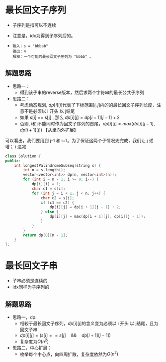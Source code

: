 # 最长回文子序列

* 子序列是指可以不连续

* 注意是，idx为得到子序列后的。

* ```
  输入：s = "bbbab"
  输出：4
  解释：一个可能的最长回文子序列为 "bbbb" 。
  ```

## 解题思路

* 思路一：
  * 得到该子串的reverse版本，然后求两个字符串的最长公共子序列
* 思路二：
  * 考虑动态规划, $dp[i][j]$代表了下标范围$[i,j]$内的的最长回文子序列长度，注意不是必须以 i 开头 以 j结尾
  * 如果 s[i] == s[j] , 那么 $dp[i][j] = dp[i+1][j-1]+ 2$
  * 否则, i和j不能同时作为回文子序列的首尾，$dp[i][j] = max(dp[i][j-1],dp[i+1][j])$   【从里向外扩展】



可以看出，我们要用到  j-1  和  i+1。为了保证这两个子情况先完成，我们让  j  递增； i  递减

```c++
class Solution {
public:
    int longestPalindromeSubseq(string s) {
        int n = s.length();
        vector<vector<int>> dp(n, vector<int>(n));
        for (int i = n - 1; i >= 0; i--) {
            dp[i][i] = 1;
            char c1 = s[i];
            for (int j = i + 1; j < n; j++) {
                char c2 = s[j];
                if (c1 == c2) {
                    dp[i][j] = dp[i + 1][j - 1] + 2;
                } else {
                    dp[i][j] = max(dp[i + 1][j], dp[i][j - 1]);
                }
            }
        }
        return dp[0][n - 1];
    }
};
```





# 最长回文子串

* 子串必须是连续的
* idx同样为子序列的

## 解题思路

* 思路一，dp:
  * 相较于最长回文子序列，$dp[i][j]$的含义变为必须以 i 开头 以 j结尾，且为回文子串
  * $dp[i][j] = (s[i]==s[j]\quad \&\& \quad dp[i+1][j-1])$
  * 复杂度为$O(n^2)$
* 思路二，中心扩展：
  * 枚举每个中心点，向四周扩散，复杂度依然为$O(n^2)$